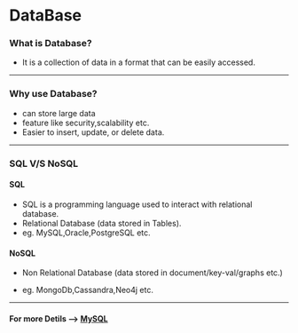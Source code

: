 # DataBase

### What is Database?

- It is a collection of data in a format that can be easily accessed.
---

### Why use Database?

- can store large data
- feature like security,scalability etc.
- Easier to insert, update, or delete data.

---

### SQL V/S NoSQL

#### SQL 
- SQL is a programming language used to interact with relational database.
- Relational Database (data stored in Tables).
- eg. MySQL,Oracle,PostgreSQL etc.

#### NoSQL
- Non Relational Database (data stored in document/key-val/graphs etc.)

- eg. MongoDb,Cassandra,Neo4j etc.
---

#### For more Detils --> [MySQL](https://www.w3schools.com/MySQL/default.asp)


